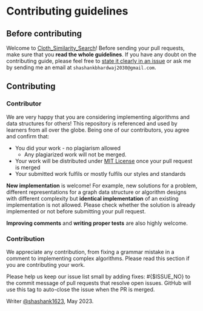 # Contributing guidelines

## Before contributing

Welcome to [Cloth_Similarity_Search](https://github.com/shashank1623/Cloth_Similarity_Search)! Before sending your pull requests, make sure that you __read the whole guidelines__. If you have any doubt on the contributing guide, please feel free to [state it clearly in an issue](https://github.com/shashank1623/Plant-disease-Detection/issues/new) or ask me by sending me an email at `shashankbhardwaj2030@gmail.com`.



## Contributing

### Contributor

We are very happy that you are considering implementing algorithms and data structures for others! This repository is referenced and used by learners from all over the globe. Being one of our contributors, you agree and confirm that:

- You did your work - no plagiarism allowed
  - Any plagiarized work will not be merged.
- Your work will be distributed under [MIT License](LICENSE.md) once your pull request is merged
- Your submitted work fulfils or mostly fulfils our styles and standards

__New implementation__ is welcome! For example, new solutions for a problem, different representations for a graph data structure or algorithm designs with different complexity but __identical implementation__ of an existing implementation is not allowed. Please check whether the solution is already implemented or not before submitting your pull request.

__Improving comments__ and __writing proper tests__ are also highly welcome.

### Contribution

We appreciate any contribution, from fixing a grammar mistake in a comment to implementing complex algorithms. Please read this section if you are contributing your work.

Please help us keep our issue list small by adding fixes: #{$ISSUE_NO} to the commit message of pull requests that resolve open issues. GitHub will use this tag to auto-close the issue when the PR is merged.



Writer [@shashank1623](https://github.com/shashank1623), May 2023.
